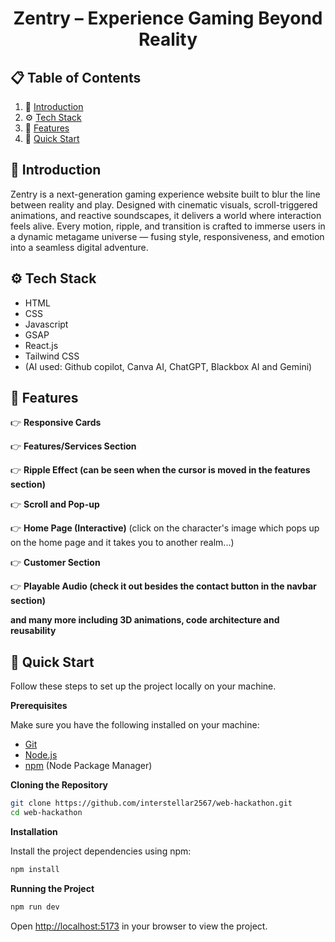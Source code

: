  <h1 align="center"> Zentry – Experience Gaming Beyond Reality </h1>



## 📋 <a name="table">Table of Contents</a>

1. 🤖 [Introduction](#introduction)
2. ⚙️ [Tech Stack](#tech-stack)
3. 🔋 [Features](#features)
4. 🤸 [Quick Start](#quick-start)


## <a name="introduction">🤖 Introduction</a>
Zentry is a next-generation gaming experience website built to blur the line between reality and play. Designed with cinematic visuals, scroll-triggered animations, and reactive soundscapes, it delivers a world where interaction feels alive.
Every motion, ripple, and transition is crafted to immerse users in a dynamic metagame universe — fusing style, responsiveness, and emotion into a seamless digital adventure.


## <a name="tech-stack">⚙️ Tech Stack</a>

- HTML
- CSS
- Javascript
- GSAP
- React.js
- Tailwind CSS
- (AI used: Github copilot, Canva AI, ChatGPT, Blackbox AI and Gemini)

## <a name="features">🔋 Features</a>

👉 **Responsive Cards**

👉 **Features/Services Section**

👉 **Ripple Effect (can be seen when the cursor is moved in the features section)**

👉 **Scroll and Pop-up**

👉 **Home Page (Interactive)** (click on the character's image which pops up on the home page and it takes you to another realm...)

👉 **Customer Section**

👉 **Playable Audio (check it out besides the contact button in the navbar section)**

**and many more including 3D animations, code architecture and reusability**

## <a name="quick-start">🤸 Quick Start</a>

Follow these steps to set up the project locally on your machine.

**Prerequisites**

Make sure you have the following installed on your machine:

- [Git](https://git-scm.com/)
- [Node.js](https://nodejs.org/en)
- [npm](https://www.npmjs.com/) (Node Package Manager)

**Cloning the Repository**

```bash
git clone https://github.com/interstellar2567/web-hackathon.git
cd web-hackathon
```

**Installation**

Install the project dependencies using npm:

```bash
npm install
```

**Running the Project**

```bash
npm run dev
```

Open [http://localhost:5173](http://localhost:5173) in your browser to view the project.























